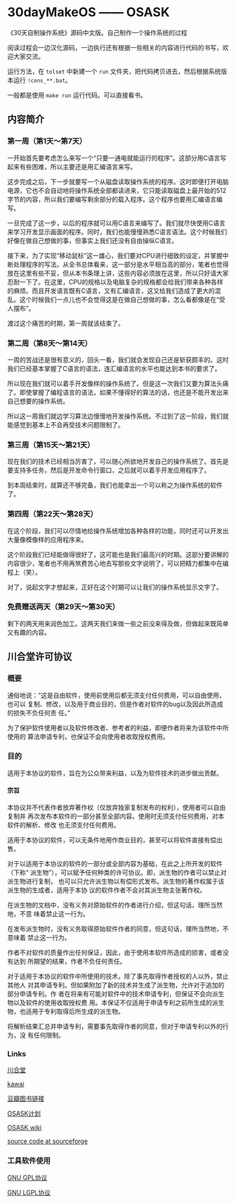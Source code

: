 30dayMakeOS —— OSASK
===========

《30天自制操作系统》源码中文版。自己制作一个操作系统的过程

阅读过程会一边汉化源码，一边执行还有根据一些相关的内容进行代码的书写，欢迎大家交流。

运行方法，在 `tolset` 中新建一个 `run` 文件夹，把代码拷贝进去，然后根据系统版本运行 `!cons_**.bat`。

一般都是使用 `make run` 运行代码。可以直接看书。

## 内容简介

### 第一周（第1天～第7天）

一开始首先要考虑怎么来写一个“只要一通电就能运行的程序”。这部分用C语言写起来有些困难，所以主要还是用汇编语言来写。

这步完成之后，下一步就要写一个从磁盘读取操作系统的程序。这时即便打开电脑电源，它也不会自动地将操作系统全部都读进来，它只能读取磁盘上最开始的512字节的内容，所以我们要编写剩余部分的载入程序。这个程序也要用汇编语言编写。

一旦完成了这一步，以后的程序就可以用C语言来编写了。我们就尽快使用C语言来学习开发显示画面的程序。同时，我们也能慢慢熟悉C语言语法。这个时候我们好像在做自己想做的事，但事实上我们还没有自由操纵C语言。

接下来，为了实现“移动鼠标”这一雄心，我们要对CPU进行细致的设定，并掌握中断处理程序的写法。从全书总体看来，这一部分是水平相当高的部分，笔者也觉得放在这里有些不妥，但从本书条理上讲，这些内容必须放在这里，所以只好请大家忍耐一下了。在这里，CPU的规格以及电脑复杂的规格都会给我们带来各种各样的麻烦。而且开发语言既有C语言，又有汇编语言，这又给我们造成了更大的混乱。这个时候我们一点儿也不会觉得这是在做自己想做的事，怎么看都像是在“受人摆布”。

渡过这个痛苦的时期，第一周就该结束了。

### 第二周（第8天～第14天）

一周的苦战还是很有意义的，回头一看，我们就会发现自己还是斩获颇丰的。这时我们已经基本掌握了C语言的语法，连汇编语言的水平也能达到本书的要求了。

所以现在我们就可以着手开发像样的操作系统了。但是这一次我们又要为算法头痛了。即使掌握了编程语言的语法，如果不懂得好的算法的话，也还是不能开发出来自己想要的操作系统。

所以这一周我们就边学习算法边慢慢地开发操作系统。不过到了这一阶段，我们就能感觉到基本上不会再受技术问题限制了。

### 第三周（第15天～第21天）

现在我们的技术已经相当厉害了，可以随心所欲地开发自己的操作系统了。首先是要支持多任务，然后是开发命令行窗口，之后就可以着手开发应用程序了。

到本周结束时，就算还不够完备，我们也能拿出一个可以称之为操作系统的软件了。

### 第四周（第22天～第28天）

在这个阶段，我们可以尽情地给操作系统增加各种各样的功能，同时还可以开发出大量像模像样的应用程序来。

这个阶段我们已经能做得很好了，这可能也是我们最高兴的时期。这部分要讲解的内容很少，笔者也不用再煞费苦心地去写那些文字说明了，可以把精力都集中在编程上（笑）。

对了，说起文字才想起来，正好在这个时期可以让我们的操作系统显示文字了。

### 免费赠送两天（第29天～第30天）

剩下的两天用来润色加工。这两天我们来做一些之前没来得及做，但做起来既简单又有趣的内容。

## 川合堂许可协议 
                                                    
### 概要

通俗地说：“这是自由软件，使用前使用后都无须支付任何费用，可以自由使用，也可以
复制、修改，以及用于商业目的，但是作者对软件的bug以及因此所造成的损失不负任何责
任。”

为了保护软件使用者以及软件修改者、参考者的利益，即便作者将来为该软件中所使用的
算法申请专利，也保证不会向使用者收取授权费用。

### 目的

适用于本协议的软件，旨在为公众带来利益，以及为软件技术的进步做出贡献。

#### 宗旨

本协议并不代表作者放弃著作权（仅放弃独家复制发布的权利），使用者可以自由复制并
再次发布本软件的一部分甚至全部内容。使用时无须支付任何费用，对本软件的解析、修改
也无须支付任何费用。

适用于本协议的软件，可以无条件地用作商业目的，甚至可以将软件直接有偿出售。

对于以适用于本协议的软件的一部分或全部内容为基础，在此之上所开发的软件（下称“
派生物”），可以赋予任何种类的许可协议。即，派生物的作者可以禁止对派生物进行复制，
也可以只允许派生物以有偿形式发布。派生物的著作权属于该派生物的生成者，适用于本协
议的软件作者不会对其派生物主张著作权。

在派生物的文档中，没有义务对原始软件的作者进行介绍，但这句话，理所当然地，不意
味着禁止这一行为。

在发布派生物时，没有义务取得原始软件作者的同意，但这句话，理所当然地，不意味着
禁止这一行为。

作者不对软件的质量作出任何保证，因此，由于使用本软件所造成的损害，或者没有达到
所期望的结果，作者不负任何责任。

对于适用于本协议的软件中所使用的技术，除了事先取得作者授权的人以外，禁止其他人
对其申请专利。但如果附加了新的技术并生成了派生物，允许对于追加的部分申请专利。作
者在将来有可能对软件中的技术申请专利，但保证不会向派生物以及软件的使用收取授权费
用。本保证不仅适用于申请专利之前所生成的派生物，也适用于专利取得后所生成的派生物。

将解析结果汇总并申请专利，需要事先取得作者的同意，但对于申请专利以外的行为，没
有任何限制。

### Links

[川合堂](http://www.imasy.org/~mone/kawaido/)

[kawai](http://www.imasy.org/~kawai/)

[豆瓣图书链接](http://book.douban.com/subject/11530329/)

[OSASK计划](http://http://osask.net/)

[OSASK wiki](http://ja.wikipedia.org/wiki/OSASK)

[source code at sourceforge](http://zh.sourceforge.jp/projects/osask/releases/?package_id=10517)

### 工具软件使用

[GNU GPL协议](http://www.gnu.org/licenses/gpl-3.0.html)

[GNU LGPL协议](http://www.gnu.org/licenses/lgpl-3.0.html)